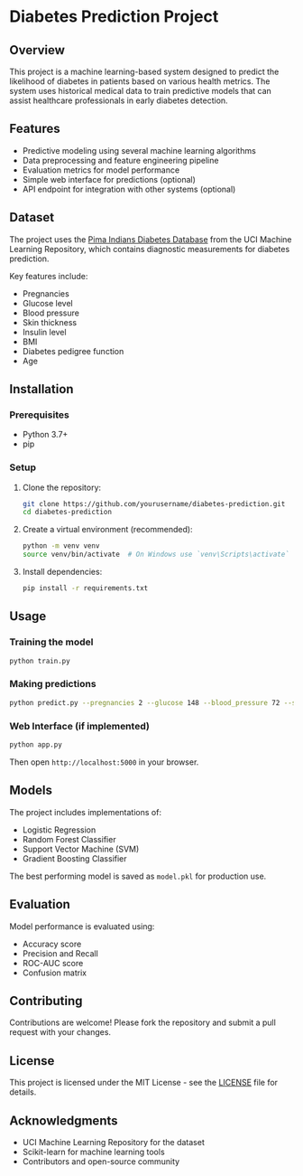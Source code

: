 # Diabetes Prediction Project

## Overview
This project is a machine learning-based system designed to predict the likelihood of diabetes in patients based on various health metrics. The system uses historical medical data to train predictive models that can assist healthcare professionals in early diabetes detection.

## Features
- Predictive modeling using several machine learning algorithms
- Data preprocessing and feature engineering pipeline
- Evaluation metrics for model performance
- Simple web interface for predictions (optional)
- API endpoint for integration with other systems (optional)

## Dataset
The project uses the [Pima Indians Diabetes Database](https://www.kaggle.com/uciml/pima-indians-diabetes-database) from the UCI Machine Learning Repository, which contains diagnostic measurements for diabetes prediction.

Key features include:
- Pregnancies
- Glucose level
- Blood pressure
- Skin thickness
- Insulin level
- BMI
- Diabetes pedigree function
- Age

## Installation

### Prerequisites
- Python 3.7+
- pip

### Setup
1. Clone the repository:
   ```bash
   git clone https://github.com/yourusername/diabetes-prediction.git
   cd diabetes-prediction
   ```

2. Create a virtual environment (recommended):
   ```bash
   python -m venv venv
   source venv/bin/activate  # On Windows use `venv\Scripts\activate`
   ```

3. Install dependencies:
   ```bash
   pip install -r requirements.txt
   ```

## Usage

### Training the model
```bash
python train.py
```

### Making predictions
```bash
python predict.py --pregnancies 2 --glucose 148 --blood_pressure 72 --skin_thickness 35 --insulin 0 --bmi 33.6 --pedigree 0.627 --age 50
```

### Web Interface (if implemented)
```bash
python app.py
```
Then open `http://localhost:5000` in your browser.

## Models
The project includes implementations of:
- Logistic Regression
- Random Forest Classifier
- Support Vector Machine (SVM)
- Gradient Boosting Classifier

The best performing model is saved as `model.pkl` for production use.

## Evaluation
Model performance is evaluated using:
- Accuracy score
- Precision and Recall
- ROC-AUC score
- Confusion matrix

## Contributing
Contributions are welcome! Please fork the repository and submit a pull request with your changes.

## License
This project is licensed under the MIT License - see the [LICENSE](LICENSE) file for details.

## Acknowledgments
- UCI Machine Learning Repository for the dataset
- Scikit-learn for machine learning tools
- Contributors and open-source community
